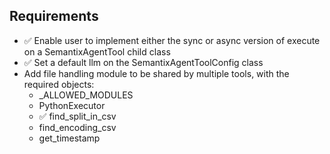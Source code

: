 ## Requirements

- ✅ Enable user to implement either the sync or async version of execute on a SemantixAgentTool child class
- ✅ Set a default llm on the SemantixAgentToolConfig class
- Add file handling module to be shared by multiple tools, with the required objects:
  - \_ALLOWED_MODULES
  - PythonExecutor
  - ✅ find_split_in_csv
  - find_encoding_csv
  - get_timestamp
